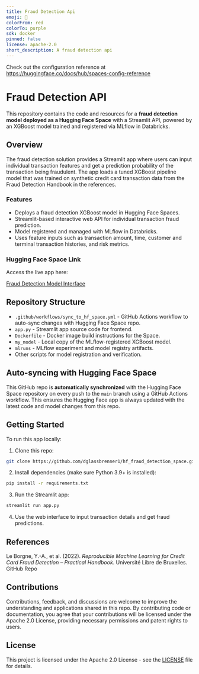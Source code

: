 ```yaml
---
title: Fraud Detection Api
emoji: 🏢
colorFrom: red
colorTo: purple
sdk: docker
pinned: false
license: apache-2.0
short_description: A fraud detection api
---
```


Check out the configuration reference at https://huggingface.co/docs/hub/spaces-config-reference

# Fraud Detection API

This repository contains the code and resources for a **fraud detection model deployed as a Hugging Face Space** with a Streamlit API, powered by an XGBoost model trained and registered via MLflow in Databricks.

## Overview

The fraud detection solution provides a Streamlit app where users can input individual transaction features and get a prediction probability of the transaction being fraudulent. The app loads a tuned XGBoost pipeline model that was trained on synthetic credit card transaction data from the Fraud Detection Handbook in the references.

### Features

- Deploys a fraud detection XGBoost model in Hugging Face Spaces.
- Streamlit-based interactive web API for individual transaction fraud prediction.
- Model registered and managed with MLflow in Databricks.
- Uses feature inputs such as transaction amount, time, customer and terminal transaction histories, and risk metrics.

### Hugging Face Space Link

Access the live app here:

[Fraud Detection Model Interface](https://huggingface.co/spaces/dglassbrenner/fraud_detection_api)

## Repository Structure

- `.github/workflows/sync_to_hf_space.yml` - GitHub Actions workflow to auto-sync changes with Hugging Face Space repo.
- `app.py` - Streamlit app source code for frontend.
- `Dockerfile` - Docker image build instructions for the Space.
- `my_model` - Local copy of the MLflow-registered XGBoost model.
- `mlruns` - MLflow experiment and model registry artifacts.
- Other scripts for model registration and verification.

## Auto-syncing with Hugging Face Space

This GitHub repo is **automatically synchronized** with the Hugging Face Space repository on every push to the `main` branch using a GitHub Actions workflow. This ensures the Hugging Face app is always updated with the latest code and model changes from this repo.

## Getting Started

To run this app locally:

1. Clone this repo:

```bash
git clone https://github.com/dglassbrenner1/hf_fraud_detection_space.git
```

2. Install dependencies (make sure Python 3.9+ is installed):

```bash
pip install -r requirements.txt
```

3. Run the Streamlit app:

```bash
streamlit run app.py
```

4. Use the web interface to input transaction details and get fraud predictions.


## References
Le Borgne, Y.-A., et al. (2022). *Reproducible Machine Learning for Credit Card Fraud Detection – Practical Handbook*. Université Libre de Bruxelles. GitHub Repo

## Contributions
Contributions, feedback, and discussions are welcome to improve the understanding and applications shared in this repo. By contributing code or documentation, you agree that your contributions will be licensed under the Apache 2.0 License, providing necessary permissions and patent rights to users.

## License
This project is licensed under the Apache 2.0 License - see the [LICENSE](LICENSE) file for details.

